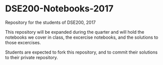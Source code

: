 # DSE200-Notebooks-2017
Repository for the students of DSE200, 2017

This repository will be expanded during the quarter and will hold the notebooks we cover in class, 
the excercise notebooks, and the solutions to those excercises.

Students are expected to fork this repository, and to commit their solutions to their private repository.

